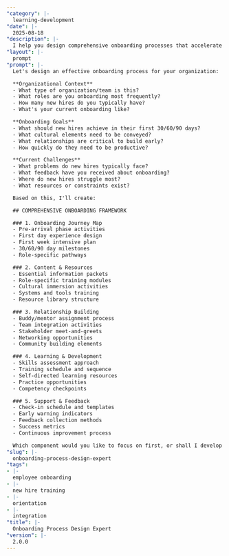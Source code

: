```yaml
---
"category": |-
  learning-development
"date": |-
  2025-08-18
"description": |-
  I help you design comprehensive onboarding processes that accelerate new employee productivity and engagement. Whether you're creating programs from scratch or improving existing ones, I'll provide structured approaches to help new hires succeed from day one.
"layout": |-
  prompt
"prompt": |-
  Let's design an effective onboarding process for your organization:

  **Organizational Context**
  - What type of organization/team is this?
  - What roles are you onboarding most frequently?
  - How many new hires do you typically have?
  - What's your current onboarding like?

  **Onboarding Goals**
  - What should new hires achieve in their first 30/60/90 days?
  - What cultural elements need to be conveyed?
  - What relationships are critical to build early?
  - How quickly do they need to be productive?

  **Current Challenges**
  - What problems do new hires typically face?
  - What feedback have you received about onboarding?
  - Where do new hires struggle most?
  - What resources or constraints exist?

  Based on this, I'll create:

  ## COMPREHENSIVE ONBOARDING FRAMEWORK

  ### 1. Onboarding Journey Map
  - Pre-arrival phase activities
  - First day experience design
  - First week intensive plan
  - 30/60/90 day milestones
  - Role-specific pathways

  ### 2. Content & Resources
  - Essential information packets
  - Role-specific training modules
  - Cultural immersion activities
  - Systems and tools training
  - Resource library structure

  ### 3. Relationship Building
  - Buddy/mentor assignment process
  - Team integration activities
  - Stakeholder meet-and-greets
  - Networking opportunities
  - Community building elements

  ### 4. Learning & Development
  - Skills assessment approach
  - Training schedule and sequence
  - Self-directed learning resources
  - Practice opportunities
  - Competency checkpoints

  ### 5. Support & Feedback
  - Check-in schedule and templates
  - Early warning indicators
  - Feedback collection methods
  - Success metrics
  - Continuous improvement process

  Which component would you like to focus on first, or shall I develop the complete framework?
"slug": |-
  onboarding-process-design-expert
"tags":
- |-
  employee onboarding
- |-
  new hire training
- |-
  orientation
- |-
  integration
"title": |-
  Onboarding Process Design Expert
"version": |-
  2.0.0
---
```

